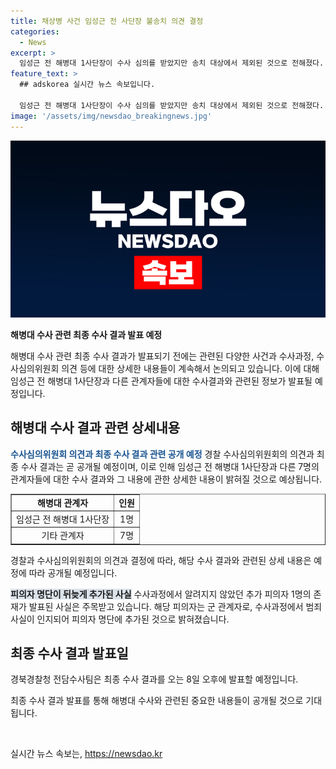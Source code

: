 ```yaml
---
title: 채상병 사건 임성근 전 사단장 불송치 의견 결정
categories:
  - News
excerpt: >
  임성근 전 해병대 1사단장이 수사 심의를 받았지만 송치 대상에서 제외된 것으로 전해졌다. 경찰은 해병대원 사망사고와 관련해 7명의 군 관계자를 포함한 8명을 수사해왔으며, 지난 5일에는 나머지 한 명의 피의자가 추가됐다고 밝혔다. 경북경찰청 전담수사팀은 심의 과정과 결과를 공개하지 않을 예정이며, 최종 수사 결과는 8일 발표될 예정이다.
feature_text: >
  ## adskorea 실시간 뉴스 속보입니다.

  임성근 전 해병대 1사단장이 수사 심의를 받았지만 송치 대상에서 제외된 것으로 전해졌다. 경찰은 해병대원 사망사고와 관련해 7명의 군 관계자를 포함한 8명을 수사해왔으며, 지난 5일에는 나머지 한 명의 피의자가 추가됐다고 밝혔다. 경북경찰청 전담수사팀은 심의 과정과 결과를 공개하지 않을 예정이며, 최종 수사 결과는 8일 발표될 예정이다.
image: '/assets/img/newsdao_breakingnews.jpg'
---
```


<p><img src="/assets/img/newsdao_breakingnews.jpg" alt="adskorea 속보" /></p>

<p><b>해병대 수사 관련 최종 수사 결과 발표 예정</b></p>

<p>해병대 수사 관련 최종 수사 결과가 발표되기 전에는 관련된 다양한 사건과 수사과정, 수사심의위원회 의견 등에 대한 상세한 내용들이 계속해서 논의되고 있습니다. 이에 대해 임성근 전 해병대 1사단장과 다른 관계자들에 대한 수사결과와 관련된 정보가 발표될 예정입니다. </p>

<p data-ke-size="size16"></p>

<h2 data-ke-size="size26">해병대 수사 결과 관련 상세내용</h2>

<p><b><span style="color: #1a5490;">수사심의위원회 의견과 최종 수사 결과 관련 공개 예정</span></b>
경찰 수사심의위원회의 의견과 최종 수사 결과는 곧 공개될 예정이며, 이로 인해 임성근 전 해병대 1사단장과 다른 7명의 관계자들에 대한 수사 결과와 그 내용에 관한 상세한 내용이 밝혀질 것으로 예상됩니다.</p>

<table style="width: 100%;" border="1">
<tbody>
<tr>
<td style="text-align: center; height: 17px;"><b>해병대 관계자</b></td>
<td style="text-align: center; height: 17px;"><b>인원</b></td>
</tr>
<tr>
<td style="text-align: center;">임성근 전 해병대 1사단장</td>
<td style="text-align: center;">1명</td>
</tr>
<tr>
<td style="text-align: center;">기타 관계자</td>
<td style="text-align: center;">7명</td>
</tr>
</tbody>
</table>

<p data-ke-size="size16">경찰과 수사심의위원회의 의견과 결정에 따라, 해당 수사 결과와 관련된 상세 내용은 예정에 따라 공개될 예정입니다.</p>

<p><b><span style="background-color: #21538527;">피의자 명단이 뒤늦게 추가된 사실</span></b>
수사과정에서 알려지지 않았던 추가 피의자 1명의 존재가 발표된 사실은 주목받고 있습니다. 해당 피의자는 군 관계자로, 수사과정에서 범죄 사실이 인지되어 피의자 명단에 추가된 것으로 밝혀졌습니다.</p>

<p data-ke-size="size16"></p>

<h2 data-ke-size="size26">최종 수사 결과 발표일</h2>

<p>경북경찰청 전담수사팀은 최종 수사 결과를 오는 8일 오후에 발표할 예정입니다. </p>

<p data-ke-size="size16">최종 수사 결과 발표를 통해 해병대 수사와 관련된 중요한 내용들이 공개될 것으로 기대됩니다.</p>

<p data-ke-size="size16">&nbsp;</p>
실시간 뉴스 속보는, <a href="https://newsdao.kr" rel="dofollow">https://newsdao.kr</a>


